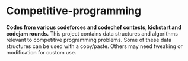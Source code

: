 # Competitive-programming
**Codes from various codeforces and codechef contests, kickstart and codejam rounds.**
This project contains data structures and algorithms relevant to competitive programming problems. Some of these data structures can be used with a copy/paste. Others may need tweaking or modification for custom use.
